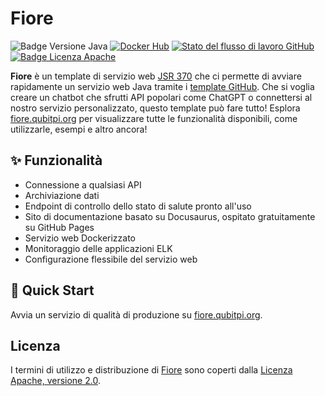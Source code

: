 Fiore
=====

![Badge Versione Java][Badge Versione Java]
[![Docker Hub][Badge Docker Pulls]][URL Docker Hub]
[![Stato del flusso di lavoro GitHub][Stato del flusso di lavoro GitHub]](https://github.com/QubitPi/Fiore/actions/workflows/ci-cd.yaml)
[![Badge Licenza Apache]][Licenza Apache, versione 2.0]

__Fiore__ è un template di servizio web [JSR 370] che ci permette di avviare rapidamente un servizio web Java tramite i
[template GitHub]. Che si voglia creare un chatbot che sfrutti API popolari come ChatGPT o connettersi al nostro
servizio personalizzato, questo template può fare tutto! Esplora [fiore.qubitpi.org](https://fiore.qubitpi.org/) per visualizzare tutte le
funzionalità disponibili, come utilizzarle, esempi e altro ancora!

✨ Funzionalità
---------------

- Connessione a qualsiasi API
- Archiviazione dati
- Endpoint di controllo dello stato di salute pronto all'uso
- Sito di documentazione basato su Docusaurus, ospitato gratuitamente su GitHub Pages
- Servizio web Dockerizzato
- Monitoraggio delle applicazioni ELK
- Configurazione flessibile del servizio web

🚀 Quick Start
--------------

Avvia un servizio di qualità di produzione su [fiore.qubitpi.org](https://fiore.qubitpi.org/it/docs/intro).

Licenza
-------

I termini di utilizzo e distribuzione di [Fiore]() sono coperti dalla [Licenza Apache, versione 2.0].

[Badge licenza Apache]: https://img.shields.io/badge/Apache%202.0-F25910.svg?style=for-the-badge&logo=Apache&logoColor=white
[Licenza Apache, versione 2.0]: https://www.apache.org/licenses/LICENSE-2.0

[Badge Docker Pulls]: https://img.shields.io/docker/pulls/jack20191124/fiore?style=for-the-badge&logo=docker&color=2596EC
[URL Docker Hub]: https://hub.docker.com/r/jack20191124/fiore
[Documentazione]: https://fiore.qubitpi.org/it/

[Template GitHub]: https://docs.github.com/it/repositories/creating-and-managing-repositories/creating-a-template-repository#about-template-repositories
[Stato del flusso di lavoro GitHub]: https://img.shields.io/github/actions/workflow/status/QubitPi/Fiore/ci-cd.yaml?branch=master&logo=github&style=for-the-badge

[Badge versione Java]: https://img.shields.io/badge/Java-17-brightgreen?style=for-the-badge&logo=OpenJDK&logoColor=white
[JSR 370]: https://jcp.org/it/jsr/detail?id=370
